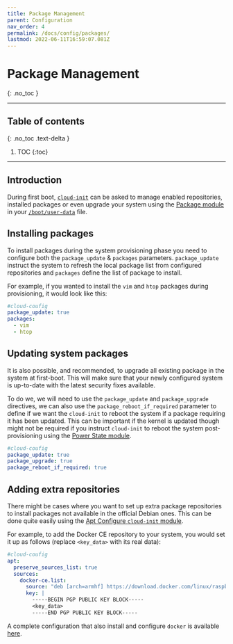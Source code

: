 ```yaml
---
title: Package Management
parent: Configuration
nav_order: 4
permalink: /docs/config/packages/
lastmod: 2022-06-11T16:59:07.081Z
---
```


# Package Management
{: .no_toc }

---

## Table of contents
{: .no_toc .text-delta }

1. TOC
{:toc}

---

## Introduction

During first boot, [`cloud-init`](https://cloud-init.io/) can be asked to manage enabled repositories, installed packages or even upgrade your system using the [Package module](https://cloudinit.readthedocs.io/en/latest/topics/modules.html#package-update-upgrade-install) in your [`/boot/user-data`](https://github.com/0rax/BerryOS/blob/main/rootfs/boot/user-data) file.

## Installing packages

To install packages during the system provisioning phase you need to configure both the `package_update` & `packages` parameters. `package_update` instruct the system to refresh the local package list from configured repositories and `packages` define the list of package to install.

For example, if you wanted to install the `vim` and `htop` packages during provisioning, it would look like this:

```yaml
#cloud-coufig
package_update: true
packages:
  - vim
  - htop
```

## Updating system packages

It is also possible, and recommended, to upgrade all existing package in the system at first-boot. This will make sure that your newly configured system is up-to-date with the latest security fixes available.

To do we, we will need to use the `package_update` and `package_upgrade` directives, we can also use the `package_reboot_if_required` parameter to define if we want the `cloud-init` to reboot the system if a package requiring it has been updated. This can be important if the kernel is updated though might not be required if you instruct `cloud-init` to reboot the system post-provisioning using the [Power State module](https://cloudinit.readthedocs.io/en/latest/topics/modules.html#power-state-change).

```yaml
#cloud-coufig
package_update: true
package_upgrade: true
package_reboot_if_required: true
```

## Adding extra repositories

There might be cases where you want to set up extra package repositories to install packages not available in the official Debian ones. This can be done quite easily using the [Apt Configure `cloud-init` module](https://cloudinit.readthedocs.io/en/latest/topics/modules.html#apt-configure).

For example, to add the Docker CE repository to your system, you would set it up as follows (replace `<key_data>` with its real data):

```yaml
#cloud-coufig
apt:
  preserve_sources_list: true
  sources:
    docker-ce.list:
      source: "deb [arch=armhf] https://download.docker.com/linux/raspbian bullseye stable"
      key: |
        -----BEGIN PGP PUBLIC KEY BLOCK-----
        <key_data>
        -----END PGP PUBLIC KEY BLOCK-----
```

A complete configuration that also install and configure `docker` is available [here](/docs/examples/docker-ce/).
